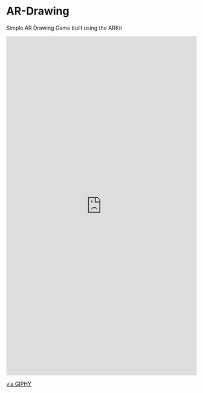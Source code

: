 # AR-Drawing
Simple AR Drawing Game built using the ARKit
<div style="width:100%;height:0;padding-bottom:178%;position:relative;"><iframe src="https://giphy.com/embed/xT0xeweyf8AqsZHeuc" width="100%" height="100%" style="position:absolute" frameBorder="0" class="giphy-embed" allowFullScreen></iframe></div><p><a href="https://giphy.com/gifs/xT0xeweyf8AqsZHeuc">via GIPHY</a></p>
